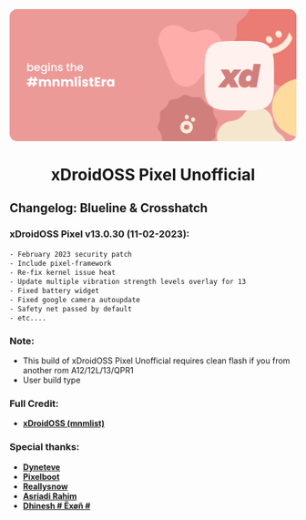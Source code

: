 ![banner](https://github.com/xDroidOSS-Pixel/Changelog/raw/main/banner.png)

<h1 align="center"> xDroidOSS Pixel Unofficial </h1> 

## Changelog: Blueline & Crosshatch

### xDroidOSS Pixel v13.0.30 (11-02-2023):
```
- February 2023 security patch
- Include pixel-framework 
- Re-fix kernel issue heat
- Update multiple vibration strength levels overlay for 13
- Fixed battery widget
- Fixed google camera autoupdate
- Safety net passed by default
- etc....
```
### Note:
- This build of xDroidOSS Pixel Unofficial requires clean flash if you from another rom A12/12L/13/QPR1
- User build type

### Full Credit:
* [**xDroidOSS (mnmlist)**](https://github.com/xdroid-oss)

### Special thanks:
* [**Dyneteve**](https://github.com/Dyneteve)
* [**Pixelboot**](https://github.com/PixelBoot)
* [**Reallysnow**](https://github.com/ReallySnow)
* [**Asriadi Rahim**](https://github.com/asriadirahim)
* [**Dhinesh # Ëxøñ #**](https://github.com/cool585)
